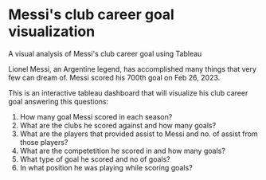 # Messi's club career goal visualization 
A visual analysis of Messi's club career goal using Tableau

Lionel Messi, an Argentine legend, has accomplished many things that very few can dream of. Messi scored his 700th goal on Feb 26, 2023. 

This is an interactive tableau dashboard that will visualize his club career goal answering this questions:

1. How many goal Messi scored in each season?
2. What are the clubs he scored against and how many goals?
3. What are the players that provided assist to Messi and no. of assist from those players?
4. What are the competetition he scored in and how many goals?
5. What type of goal he scored and no of goals?
6. In what position he was playing while scoring goals? 
